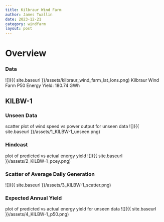 ```yaml
---
title: Kilbraur Wind Farm
author: James Twallin
date: 2023-12-21
category: windfarm
layout: post
---
```

# Overview

### Data

![]({{ site.baseurl }}/assets/kilbraur_wind_farm_lat_lons.png)
Kilbraur Wind Farm P50 Energy Yield: 180.74 GWh

KILBW-1
-------------
### Unseen Data 
scatter plot of wind speed vs power output for unseen data
![]({{ site.baseurl }}/assets/1_KILBW-1_unseen.png)
### Hindcast 
plot of predicted vs actual energy yield
![]({{ site.baseurl }}/assets/2_KILBW-1_pcey.png)
### Scatter of Average Daily Generation 

![]({{ site.baseurl }}/assets/3_KILBW-1_scatter.png)
### Expected Annual Yield 
plot of predicted vs actual energy yield for unseen data
![]({{ site.baseurl }}/assets/4_KILBW-1_p50.png)

